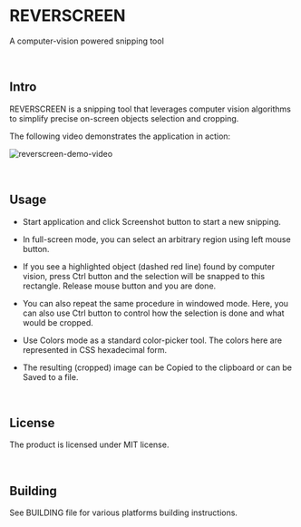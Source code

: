REVERSCREEN
===========

A computer-vision powered snipping tool

 

Intro
-----

REVERSCREEN is a snipping tool that leverages computer vision algorithms to
simplify precise on-screen objects selection and cropping.

The following video demonstrates the application in action:

![reverscreen-demo-video](https://github.com/pinebit/reverscreen/blob/develop/website/img/reverscreen-demo.gif)

 

Usage
-----

-   Start application and click Screenshot button to start a new snipping.

-   In full-screen mode, you can select an arbitrary region using left mouse
    button.

-   If you see a highlighted object (dashed red line) found by computer vision,
    press Ctrl button and the selection will be snapped to this rectangle.
    Release mouse button and you are done.

-   You can also repeat the same procedure in windowed mode. Here, you can also
    use Ctrl button to control how the selection is done and what would be
    cropped.

-   Use Colors mode as a standard color-picker tool. The colors here are
    represented in CSS hexadecimal form.

-   The resulting (cropped) image can be Copied to the clipboard or can be Saved
    to a file.

 

License
-------

The product is licensed under MIT license.

 

Building
--------

See BUILDING file for various platforms building instructions.
